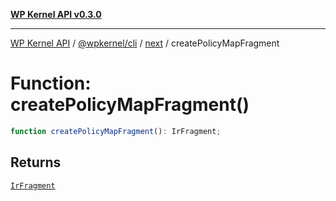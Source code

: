 [**WP Kernel API v0.3.0**](../../../../../README.md)

---

[WP Kernel API](../../../../../README.md) / [@wpkernel/cli](../../../README.md) / [next](../README.md) / createPolicyMapFragment

# Function: createPolicyMapFragment()

```ts
function createPolicyMapFragment(): IrFragment;
```

## Returns

[`IrFragment`](../type-aliases/IrFragment.md)
